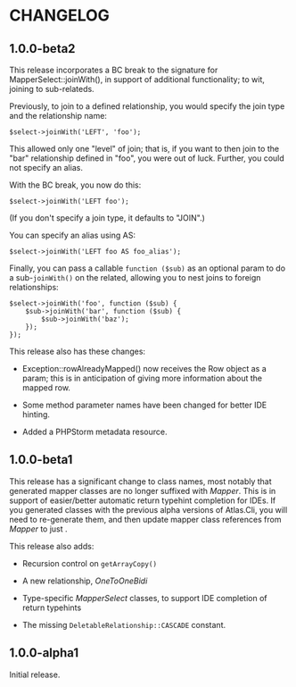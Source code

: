 # CHANGELOG

## 1.0.0-beta2

This release incorporates a BC break to the signature for
MapperSelect::joinWith(), in support of additional functionality; to wit,
joining to sub-relateds.

Previously, to join to a defined relationship, you would specify the join type
and the relationship name:

    $select->joinWith('LEFT', 'foo');

This allowed only one "level" of join; that is, if you want to then join to the
"bar" relationship defined in "foo", you were out of luck. Further, you could
not specify an alias.

With the BC break, you now do this:

    $select->joinWith('LEFT foo');

(If you don't specify a join type, it defaults to "JOIN".)

You can specify an alias using AS:

    $select->joinWith('LEFT foo AS foo_alias');

Finally, you can pass a callable `function ($sub)` as an optional param to do a
sub-`joinWith()` on the related, allowing you to nest joins to foreign
relationships:

    $select->joinWith('foo', function ($sub) {
        $sub->joinWith('bar', function ($sub) {
            $sub->joinWith('baz');
        });
    });

This release also has these changes:

- Exception::rowAlreadyMapped() now receives the Row object as a param; this is
  in anticipation of giving more information about the mapped row.

- Some method parameter names have been changed for better IDE hinting.

- Added a PHPStorm metadata resource.


## 1.0.0-beta1

This release has a significant change to class names, most notably that
generated mapper classes are no longer suffixed with _Mapper_. This is in
support of easier/better automatic return typehint completion for IDEs. If you
generated classes with the previous alpha versions of Atlas.Cli, you will need
to re-generate them, and then update mapper class references from _<Type>Mapper_
to just _<Type>_.

This release also adds:

- Recursion control on `getArrayCopy()`

- A new relationship, _OneToOneBidi_

- Type-specific _MapperSelect_ classes, to support IDE completion of return
  typehints

- The missing `DeletableRelationship::CASCADE` constant.

## 1.0.0-alpha1

Initial release.
